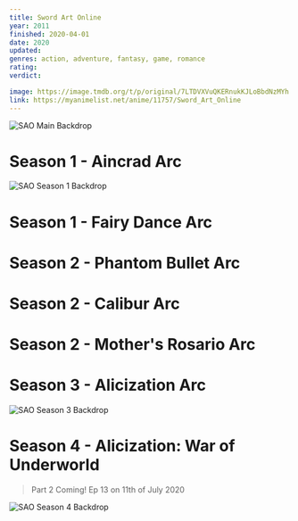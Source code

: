 ```yaml
---
title: Sword Art Online
year: 2011
finished: 2020-04-01
date: 2020
updated:
genres: action, adventure, fantasy, game, romance
rating:
verdict:

image: https://image.tmdb.org/t/p/original/7LTDVXVuQKERnukKJLoBbdNzMYh.jpg
link: https://myanimelist.net/anime/11757/Sword_Art_Online
---
```


![SAO Main Backdrop](https://image.tmdb.org/t/p/original/pDqx7g9nQxRCGch5WFKvDFmJ87o.jpg)

<!-- SEASON DIVIDER -->
# Season 1 - Aincrad Arc

![SAO Season 1 Backdrop](https://image.tmdb.org/t/p/original/5PUo6C8LAzcTzkuPKgLXuUFjafi.jpg)

<!-- SEASON DIVIDER -->
# Season 1 - Fairy Dance Arc

<!-- SEASON DIVIDER -->
# Season 2 - Phantom Bullet Arc

<!-- SEASON DIVIDER -->
# Season 2 - Calibur Arc

<!-- SEASON DIVIDER -->
# Season 2 - Mother's Rosario Arc

<!-- SEASON DIVIDER -->
# Season 3 - Alicization Arc

![SAO Season 3 Backdrop](https://image.tmdb.org/t/p/original/fsatKuTodTjj3EHQytcgsnbZ5qb.jpg)

<!-- SEASON DIVIDER -->
# Season 4 - Alicization: War of Underworld

> Part 2 Coming! Ep 13 on 11th of July 2020

![SAO Season 4 Backdrop](https://image.tmdb.org/t/p/original/2kFZQTze4b0BhHsxNDYaOzJlKQX.jpg)
